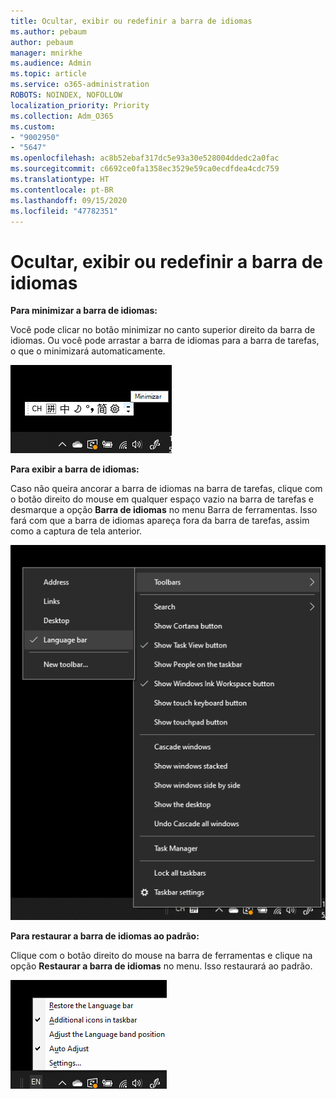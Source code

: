 ```yaml
---
title: Ocultar, exibir ou redefinir a barra de idiomas
ms.author: pebaum
author: pebaum
manager: mnirkhe
ms.audience: Admin
ms.topic: article
ms.service: o365-administration
ROBOTS: NOINDEX, NOFOLLOW
localization_priority: Priority
ms.collection: Adm_O365
ms.custom:
- "9002950"
- "5647"
ms.openlocfilehash: ac8b52ebaf317dc5e93a30e528004ddedc2a0fac
ms.sourcegitcommit: c6692ce0fa1358ec3529e59ca0ecdfdea4cdc759
ms.translationtype: HT
ms.contentlocale: pt-BR
ms.lasthandoff: 09/15/2020
ms.locfileid: "47782351"
---
```

# <a name="hide-display-or-reset-the-language-bar"></a>Ocultar, exibir ou redefinir a barra de idiomas

**Para minimizar a barra de idiomas:**

Você pode clicar no botão minimizar no canto superior direito da barra de idiomas. Ou você pode arrastar a barra de idiomas para a barra de tarefas, o que o minimizará automaticamente.

![Minimize a barra de idiomas](media/minimize-language-bar.png)

**Para exibir a barra de idiomas:**

Caso não queira ancorar a barra de idiomas na barra de tarefas, clique com o botão direito do mouse em qualquer espaço vazio na barra de tarefas e desmarque a opção **Barra de idiomas** no menu Barra de ferramentas. Isso fará com que a barra de idiomas apareça fora da barra de tarefas, assim como a captura de tela anterior.

![Barra de idiomas pop-out](media/pop-out-language-bar.png)

**Para restaurar a barra de idiomas ao padrão:**

Clique com o botão direito do mouse na barra de ferramentas e clique na opção **Restaurar a barra de idiomas** no menu. Isso restaurará ao padrão.

![Restaure a barra de idiomas](media/restore-language-bar.png)
